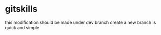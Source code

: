 # gitskills
this modification should be made under dev branch
create a new branch is quick and simple
